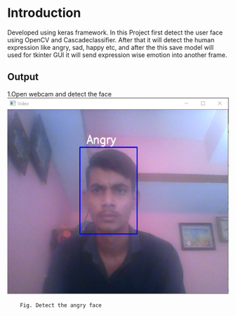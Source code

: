 Introduction
============

Developed using keras framework. In this Project first detect the user face using OpenCV and Cascadeclassifier. After that  it will detect the human expression like angry, sad, happy etc, and after the this save model will used for tkinter GUI it will send expression wise emotion into another frame. 

Output
------------------------------
1.Open webcam and detect the face
![alt text](https://github.com/YagnikBavishi/Emojify-using-face-recognition-with-ml-dl/blob/master/images/output1.PNG)

        Fig. Detect the angry face
